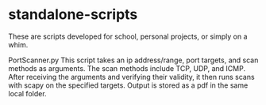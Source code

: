 # standalone-scripts
These are scripts developed for school, personal projects, or simply on a whim.

PortScanner.py
This script takes an ip address/range, port targets, and scan methods as arguments.  The scan methods include TCP, UDP, and ICMP.  After receiving the arguments and verifying their validity, it then runs scans with scapy on the specified targets.  Output is stored as a pdf in the same local folder.
